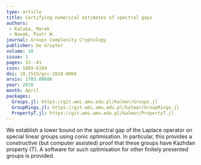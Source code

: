 ```yaml
---
type: article
title: Certifying numerical estimates of spectral gaps
authors:
 - Kaluba, Marek
 - Nowak, Piotr W.
journal: Groups Complexity Cryptology
publisher: De Gruyter
volume: 10
issue: 1
pages: 33--41
issn: 1869-6104
doi: 10.1515/gcc-2018-0004
arxiv: 1703.09680
year: 2018
month: April
packages:
  Groups.jl: https://git.wmi.amu.edu.pl/kalmar/Groups.jl
  GroupRings.jl: https://git.wmi.amu.edu.pl/kalmar/GroupRings.jl
  PropertyT.jl: https://git.wmi.amu.edu.pl/kalmar/PropertyT.jl
---
```

We establish a lower bound on the spectral gap of the Laplace operator on special linear groups using conic optimisation.
In particular, this provides a constructive (but computer assisted) proof that these groups have Kazhdan property (T).
A software for such optimisation for other finitely presented groups is provided.
